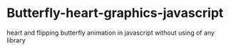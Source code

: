 # Butterfly-heart-graphics-javascript
heart and flipping butterfly animation in javascript without using of any library
